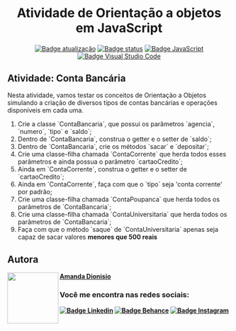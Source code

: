 <h1 align="center">Atividade de Orientação a objetos em JavaScript</h1>

<p align="center">
  <a href=""><img src="https://img.shields.io/badge/%C3%BAltima%20atualiza%C3%A7%C3%A3o-maio%2022-blue" align="center" alt="Badge atualização" /></a>
  <a href=""><img src="https://img.shields.io/badge/status-conclu%C3%ADdo-green" align="center" alt="Badge status" /></a>
  <a href=""><img src="https://img.shields.io/badge/JavaScript-323330?style=for-the-badge&logo=javascript&logoColor=F7DF1E" align="center" alt="Badge JavaScript" /></a>
  <a href=""><img src="https://img.shields.io/badge/Visual_Studio_Code-0078D4?style=for-the-badge&logo=visual%20studio%20code&logoColor=white" align="center" alt="Badge Visual Studio Code" /></a>
</p>

<h2>Atividade: Conta Bancária</h2>
<p>Nesta atividade, vamos testar os conceitos de Orientação a Objetos simulando a criação de diversos tipos de contas bancárias e operações disponíveis em cada uma.
  <ol>
    <li>Crie a classe `ContaBancaria`, que possui os parâmetros `agencia`, `numero`, `tipo` e `saldo`;</li>
    <li>Dentro de `ContaBancaria`, construa o getter e o setter de `saldo`;</li>
    <li>Dentro de `ContaBancaria`, crie os métodos `sacar` e `depositar`;</li>
    <li>Crie uma classe-filha chamada `ContaCorrente` que herda todos esses parâmetros e ainda possua o parâmetro `cartaoCredito`;</li>
    <li>Ainda em `ContaCorrente`, construa o getter e o setter de `cartaoCredito`;</li>
    <li>Ainda em `ContaCorrente`, faça com que o `tipo` seja 'conta corrente' por padrão;</li>
    <li>Crie uma classe-filha chamada `ContaPoupanca` que herda todos os parâmetros de `ContaBancaria`;</li>
    <li>Crie uma classe-filha chamada `ContaUniversitaria` que herda todos os parâmetros de `ContaBancaria`;</li>
    <li>Faça com que o método `saque` de `ContaUniversitaria` apenas seja capaz de sacar valores <b>menores que 500 reais<b></li>
  </ol>    
</p>

<h2 align="left">Autora</h2>
<img align="left" src="https://avatars.githubusercontent.com/u/104245596?s=400&u=22dddd54d435db2df3c8f6e91c881be3cdc31170&v=4" width=115>

[Amanda Dionisio](https://github.com/amandafd)

<h3 align="left">Você me encontra nas redes sociais:</h3>
<p align="left">
  <a href="https://www.linkedin.com/in/amanda-felipe-dionisio"><img src="https://img.shields.io/badge/LinkedIn-0077B5?style=for-the-badge&logo=linkedin&logoColor=white" alt="Badge Linkedin" /></a>
  <a href="https://www.behance.net/amanda_dionisio"><img src="https://img.shields.io/badge/-Behance-blue?style=for-the-badge&logo=behance&logoColor=white" alt="Badge Behance" /></a>
  <a href="https://www.instagram.com/guache_nin/"><img src="https://img.shields.io/badge/Instagram-E4405F?style=for-the-badge&logo=instagram&logoColor=white"  alt="Badge Instagram" /></a>
</p>









